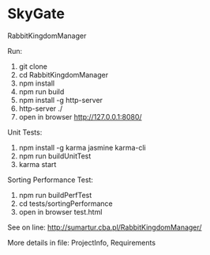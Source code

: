 # SkyGate
RabbitKingdomManager

Run:
1. git clone
2. cd RabbitKingdomManager
2. npm install
3. npm run build
4. npm install -g http-server
5. http-server ./
6. open in browser http://127.0.0.1:8080/


Unit Tests:
1. npm install -g karma jasmine karma-cli
2. npm run buildUnitTest
2. karma start


Sorting Performance Test:
1. npm run buildPerfTest
2. cd tests/sortingPerformance
3. open in browser test.html

See on line: http://sumartur.cba.pl/RabbitKingdomManager/

More details in file: ProjectInfo, Requirements
